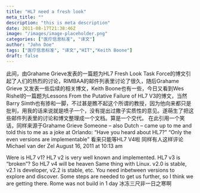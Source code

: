 ```yaml
---
title: "HL7 need a fresh look"
meta_title: ""
description: "this is meta description"
date: 2011-08-17T21:38:46Z
image: "/images/image-placeholder.png"
categories: ["医疗信息标准", "译文"]
author: "John Doe"
tags: ["医疗信息标准", "译文","HIT","Keith Boone"]
draft: false
---
```



此间，由Grahame Grieve发表的一篇题为HL7 Fresh Look Task Force的博文引起了人们的热烈的讨论，RIMBAA的邮件列表里讨论了很久，随后Grahame Grieve 又发表一些后续的相关博文，Keith Boone也有一些，今日又看到Wes Rishel的一篇题为Lessons From the Putative Failure of HL7 V3的博文，当然Barry Simth也有掺和一脚，不过甚是瞧不起这个所谓的教授，因为他向来都只是批判，用我的话来说就是喷子一个，没有提出过撒子实质性的意见。遂萌生了把这些邮件列表里的讨论和博文整理成一个文档。算是一个交代。
在此引用一个笑话，同样来源于Grahame Grieve
Someone – also Dutch – came up to me and told this to me as a joke at Orlando:
 “Have you heard about HL7?”
 “Only the even versions are implementable”
看来只能等HL7 V4啦
同样有人这样评论
Michael van der Zel
 August 16, 2011 at 10:13 am

Were is HL7 v1? HL7 v2 is very well known and implemented. HL7 v3 is “broken”? So HL7 v4 will be heaven
 Same thing with Linux. v2.0 is stable, v2.1 is developer, v2.2 is stable, etc.
 You need inbetween versions to explore and discover.
 Some steps are needed to get us further, so I think we are getting there.
 Rome was not build in 1 day
冰冻三尺非一日之寒啊
